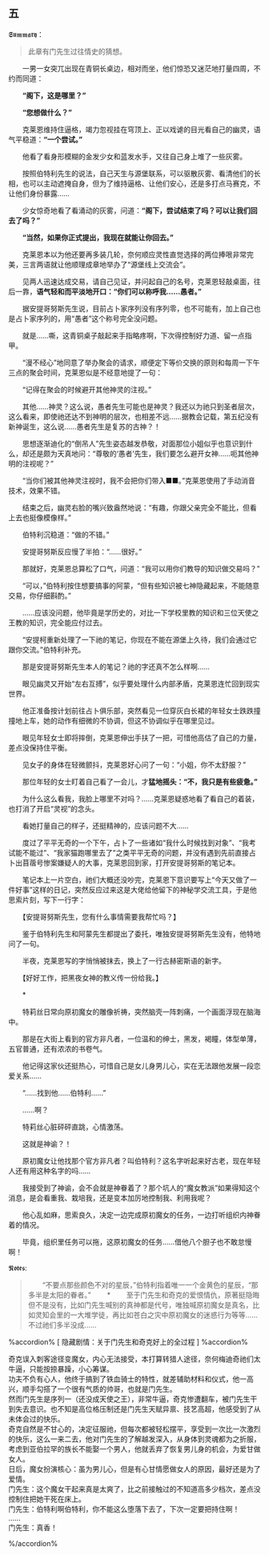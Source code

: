 ## 五

𝕾𝖚𝖒𝖒𝖆𝖗𝖞：
> 此章有门先生过往情史的猜想。

　　一男一女突兀出现在青铜长桌边，相对而坐，他们惊恐又迷茫地打量四周，不约而同道：

　　**“阁下，这是哪里？”**

　　**“您想做什么？”**

　　克莱恩维持住逼格，竭力忽视挂在穹顶上、正以戏谑的目光看自己的幽灵，语气平稳道：**“一个尝试。”**

　　他看了看身形模糊的金发少女和蓝发水手，又往自己身上堆了一些灰雾。

　　按照伯特利先生的说法，自己天生与源堡联系，可以驱散灰雾、看清他们的长相，也可以主动遮掩自身，但为了维持逼格、让他们安心，还是多打点马赛克，不让他们身份暴露……

　　少女惊奇地看了看涌动的灰雾，问道：**“阁下，尝试结束了吗？可以让我们回去了吗？”**

　　**“当然，如果你正式提出，我现在就能让你回去。”**

　　克莱恩本以为他还要再多装几轮，奈何顺应灵性直觉选择的两位捧哏非常完美，三言两语就让他顺理成章地举办了“源堡线上交流会”。

　　见两人迅速达成交易，请自己见证，并问起自己的名号，克莱恩轻敲桌面，往后一靠，**语气轻和而平淡地开口：“你们可以称呼我……愚者。”**

　　据安提哥努斯先生说，目前占卜家序列没有序列零，也不可能有，加上自己也是占卜家序列的，用“愚者”这个称号完全没问题。

　　就是……嘶，这青铜桌子敲起来手指略疼啊，下次得控制好力道、留一点指甲。

　　“漫不经心”地同意了举办聚会的请求，顺便定下等价交换的原则和每周一下午三点的聚会时间，克莱恩似是不经意地提了一句：

　　“记得在聚会的时候避开其他神灵的注视。”

　　其他……神灵？这么说，愚者先生可能也是神灵？我还以为祂只到圣者层次，这么看来，即使祂还达不到神明的层次，也相差不远……据教会记载，第五纪没有新神诞生，这么说……愚者先生是复苏的古神？！

　　思想逐渐迪化的“倒吊人”先生姿态越发恭敬，对面那位小姐似乎也意识到什么，却还是颇为天真地问：“尊敬的‘愚者’先生，我们要怎么避开女神……呃其他神明的注视呢？”

　　“当你们被其他神灵注视时，我不会把你们带入■■。”克莱恩使用了手动消音技术，效果不错。

　　结束之后，幽灵右脸的嘴兴致盎然地说：“有趣，你跟父亲完全不能比，但看上去也挺像模像样。”

　　伯特利沉稳道：“做的不错。”

　　安提哥努斯反应慢了半拍：“……很好。”

　　那就好，克莱恩总算松了口气，问道：“我可以用你们教导的知识做交易吗？”

　　“可以，”伯特利按住想要搞事的阿蒙，“但有些知识被七神隐藏起来，不能随意交易，你仔细斟酌。”

　　……应该没问题，他毕竟是学历史的，对比一下学校里教的知识和三位天使之王教的知识，完全能应付过去。

　　“安提柯重新处理了一下祂的笔记，你现在不能在源堡上久待，我们会通过它跟你交流。”伯特利补充。

　　那是安提哥努斯先生本人的笔记？祂的字还真不怎么样啊……

　　眼见幽灵又开始“左右互搏”，似乎要处理什么内部矛盾，克莱恩连忙回到现实世界。

　　他正准备按计划前往占卜俱乐部，突然看见一位穿灰白长裙的年轻女士跌跌撞撞地上车，她的动作有细微的不协调，但这不协调似乎在哪里见过。

　　眼见年轻女士即将摔倒，克莱恩伸出手扶了一把，可惜他高估了自己的力量，差点没保持住平衡。

　　见女子的身体在轻微颤抖，克莱恩好心问了一句：“小姐，你不太舒服？”

　　那位年轻的女士盯着自己看了一会儿，才**猛地摇头：“不，我只是有些疲惫。”**

　　为什么这么看我，我脸上哪里不对吗？……克莱恩疑惑地看了看自己的着装，也打消了开启“灵视”的念头。

　　看她打量自己的样子，还挺精神的，应该问题不大……

　　度过了平平无奇的一个下午，占卜了一些诸如“我什么时候找到对象”、“我考试能不能过”、“我家猫跑哪里去了”之类平平无奇的问题，并没有遇到先前直接占卜出苜蓿号惨案嫌疑人的大事，克莱恩回到家，打开安提哥努斯的笔记本。

　　笔记本上一片空白，祂们大概还没吵完，克莱恩下意识要写上“今天又做了一件好事”这样的日记，突然反应过来这是大佬给他留下的神秘学交流工具，于是他思索片刻，写下一行字：

　　【安提哥努斯先生，您有什么事情需要我帮忙吗？】

　　鉴于伯特利先生和阿蒙先生都提出了委托，唯独安提哥努斯先生没有，他特地问了一句。

　　半夜，克莱恩写的字悄悄被抹去，换上了一行古赫密斯语的新字。

　　【好好工作，把黑夜女神的教义传一份给我。】

　　*

　　特莉丝日常向原初魔女的雕像祈祷，突然脑壳一阵刺痛，一个画面浮现在脑海中。

　　那是在大街上看到的官方非凡者，一位温和的绅士，黑发，褐瞳，体型单薄，五官普通，还有浓浓的书卷气。

　　他记得这家伙还挺热心，可惜自己是女儿身男儿心，实在无法跟他发展一段恋爱关系……

　　“……找到他……伯特利……”

　　……啊？

　　特莉丝心脏砰砰直跳，心情激荡。

　　这就是神谕？！

　　原初魔女让他找那个官方非凡者？叫伯特利？这名字听起来好古老，现在年轻人还有用这种名字的吗……

　　我接受到了神谕，会不会就是神眷着了？那个坑人的“魔女教派”如果得知这个消息，是会看重我、栽培我，还是变本加厉地控制我、利用我呢？

　　他心乱如麻，思索良久，决定一边完成原初魔女的任务，一边打听组织内神眷着的情况。

　　毕竟，组织里任务可以拖，这原初魔女的任务……借他八个胆子也不敢怠慢啊！

𝕹𝖔𝖙𝖊𝖘:
> 　　“不要点那些颜色不对的星辰，”伯特利指着唯一一个金黄色的星辰，“那多半是太阳的眷者。”
> 　　*
> 　　至于门先生和奇克的爱恨情仇，原著挺隐晦但不是没有，比如门先生喊别的真神都是代号，唯独喊原初魔女是真名，比如灵知会里的一大堆学徒，再比如苍白之灾中原初魔女的迷惑行为等等……不过祂们多半没成……

%accordion% [ 隐藏剧情：关于门先生和奇克好上的全过程 ] %accordion%

奇克误入刺客途径变魔女，内心无法接受，本打算转猎人途径，奈何梅迪奇祂们太牛逼，只能按捺暴躁，小心筹谋。<br/>功夫不负有心人，他终于搞到了铁血骑士的特性，就差辅助材料和仪式，他一高兴，顺手勾搭了一个很有气质的帅哥，也就是门先生。<br/>然而门先生是序列一（还没成天使之王），非常牛逼，奇克惨遭翻车，被门先生干到失去意识。也不知是高位格压制还是门先生天赋异禀、技艺高超，他感受到了从未体会过的快乐。<br/>奇克自然是不甘心的，决定征服祂，但每次都被轻松摆平，享受到一次比一次激烈的快乐，这么一来二去，他对门先生的了解越发深入，从身体到灵魂都为之折服，考虑到亚伯拉罕的族长不能娶一个男人，他就丢弃了恢复男儿身的机会，为爱甘做女人。<br/>日后，魔女扮演核心：虽为男儿心，但是有心甘情愿做女人的原因，最好还是为了爱情。<br/>门先生：这个魔女干起来真是太爽了，比之前接触过的不知道高多少档次，差点没控制住把她干死在床上。<br/>门先生：伯特利啊伯特利，你不能这么堕落下去了，下次一定要把持住啊！<br/>……<br/>门先生：真香！

%/accordion%